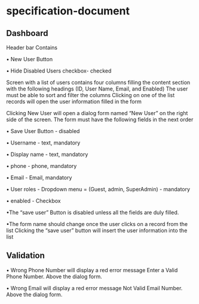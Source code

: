 # specification-document
## Dashboard 

Header bar Contains

•	New User Button

•	Hide Disabled Users checkbox- checked  



Screen with a list of users contains four columns filling the content section with the following headings (ID, User Name, Email, and Enabled)
The user must be able to sort and filter the columns 
Clicking on one of the list records will open the user information filled in the form 


Clicking New User will open a dialog form named “New User” on the right side of the screen.
The form must have the following  fields in the next order

•	Save User Button - disabled

•	Username - text, mandatory 

•	Display name - text, mandatory 

•	phone - phone, mandatory   

•	Email - Email, mandatory 

•	User roles - Dropdown menu = (Guest, admin, SuperAdmin) - mandatory 

•	enabled - Checkbox 

•The “save user” Button is disabled unless all the fields are duly filled. 

•The form name should change once the user clicks on a record from the list 
Clicking the “save user” button will insert the user information into the list 

## Validation

•	Wrong Phone Number will display a red error message Enter a Valid Phone Number. Above the dialog form.

•	Wrong Email will display a red error message Not Valid Email Number. Above the dialog form.





